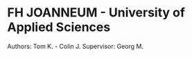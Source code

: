 # FH JOANNEUM - University of Applied Sciences









Authors: Tom K. - Colin J.
Supervisor: Georg M.